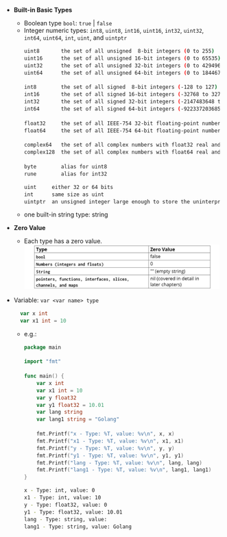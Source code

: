 

- **Built-in Basic Types**
  - Boolean type `bool`: `true` | `false`
  - Integer numeric types: `int8`, `uint8`, `int16`, `uint16`, `int32`, `uint32`, `int64`, `uint64`, `int`, `uint`, and `uintptr`
    ```bash
    uint8       the set of all unsigned  8-bit integers (0 to 255)
    uint16      the set of all unsigned 16-bit integers (0 to 65535)
    uint32      the set of all unsigned 32-bit integers (0 to 4294967295)
    uint64      the set of all unsigned 64-bit integers (0 to 18446744073709551615)
    
    int8        the set of all signed  8-bit integers (-128 to 127)
    int16       the set of all signed 16-bit integers (-32768 to 32767)
    int32       the set of all signed 32-bit integers (-2147483648 to 2147483647)
    int64       the set of all signed 64-bit integers (-9223372036854775808 to 9223372036854775807)
    
    float32     the set of all IEEE-754 32-bit floating-point numbers
    float64     the set of all IEEE-754 64-bit floating-point numbers
    
    complex64   the set of all complex numbers with float32 real and imaginary parts
    complex128  the set of all complex numbers with float64 real and imaginary parts
    
    byte        alias for uint8
    rune        alias for int32
    ```
    ```bash
    uint     either 32 or 64 bits
    int      same size as uint
    uintptr  an unsigned integer large enough to store the uninterpreted bits of a pointer value
    ```
  - one built-in string type: string  
    

- **Zero Value**      
  - Each type has a zero value.  
    ![](static/zero_values.jpg)     

- Variable: `var <var name> type`
  ```go
  	var x int
  	var x1 int = 10
  ```    
  - e.g.:
    ```go
    package main
    
    import "fmt"
    
    func main() {
    	var x int
    	var x1 int = 10
    	var y float32
    	var y1 float32 = 10.01
    	var lang string
    	var lang1 string = "Golang"
    
    	fmt.Printf("x - Type: %T, value: %v\n", x, x)
    	fmt.Printf("x1 - Type: %T, value: %v\n", x1, x1)
    	fmt.Printf("y - Type: %T, value: %v\n", y, y)
    	fmt.Printf("y1 - Type: %T, value: %v\n", y1, y1)
    	fmt.Printf("lang - Type: %T, value: %v\n", lang, lang)
    	fmt.Printf("lang1 - Type: %T, value: %v\n", lang1, lang1)
    }
    ```
    ```bash
    x - Type: int, value: 0
    x1 - Type: int, value: 10
    y - Type: float32, value: 0
    y1 - Type: float32, value: 10.01
    lang - Type: string, value: 
    lang1 - Type: string, value: Golang
    ```  
    
    